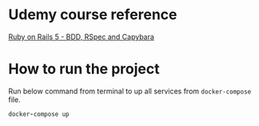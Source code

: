 # Udemy course reference

[Ruby on Rails 5 - BDD, RSpec and Capybara](https://www.udemy.com/course/ruby-rails-5-bdd-rspec-capybara)

# How to run the project
Run below command from terminal to up all services from `docker-compose` file.

```ruby
docker-compose up
```
